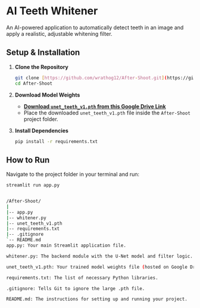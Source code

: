 # AI Teeth Whitener

An AI-powered application to automatically detect teeth in an image and apply a realistic, adjustable whitening filter.

## Setup & Installation

1.  **Clone the Repository**
    ```bash
    git clone [https://github.com/wrathog12/After-Shoot.git](https://github.com/wrathog12/After-Shoot.git)
    cd After-Shoot
    ```

2.  **Download Model Weights**
    - **[Download `unet_teeth_v1.pth` from this Google Drive Link](https://drive.google.com/file/d/1unj8ETlKz5mZ0qushsbt_yAfbJgG6ZjF/view?usp=sharing)**
    - Place the downloaded `unet_teeth_v1.pth` file inside the `After-Shoot` project folder.

3.  **Install Dependencies**
    ```bash
    pip install -r requirements.txt
    ```

## How to Run

Navigate to the project folder in your terminal and run:
```bash
streamlit run app.py


/After-Shoot/
|
|-- app.py
|-- whitener.py
|-- unet_teeth_v1.pth
|-- requirements.txt
|-- .gitignore
`-- README.md
app.py: Your main Streamlit application file.

whitener.py: The backend module with the U-Net model and filter logic.

unet_teeth_v1.pth: Your trained model weights file (hosted on Google Drive).

requirements.txt: The list of necessary Python libraries.

.gitignore: Tells Git to ignore the large .pth file.

README.md: The instructions for setting up and running your project.
